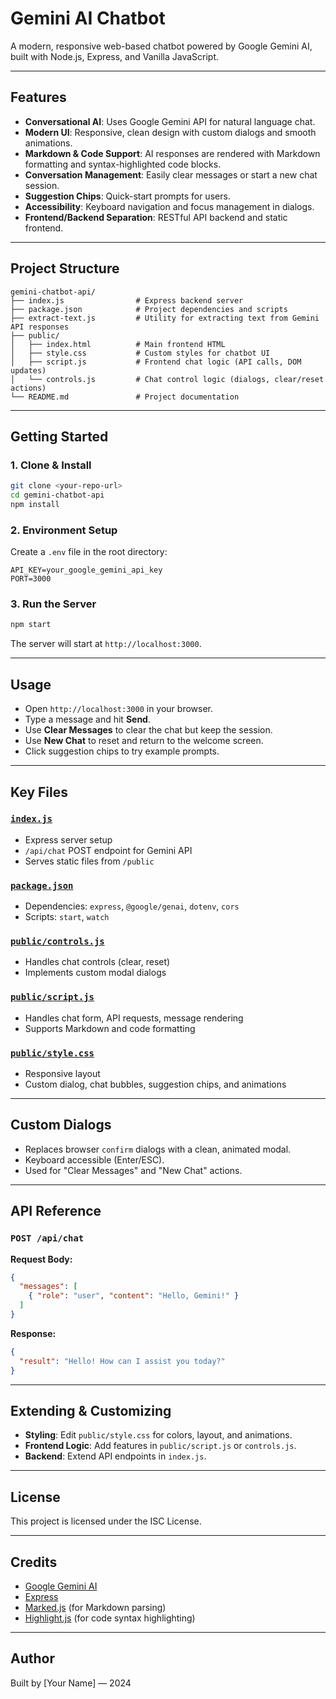 # Gemini AI Chatbot

A modern, responsive web-based chatbot powered by Google Gemini AI, built with Node.js, Express, and Vanilla JavaScript.

---

## Features

- **Conversational AI**: Uses Google Gemini API for natural language chat.
- **Modern UI**: Responsive, clean design with custom dialogs and smooth animations.
- **Markdown & Code Support**: AI responses are rendered with Markdown formatting and syntax-highlighted code blocks.
- **Conversation Management**: Easily clear messages or start a new chat session.
- **Suggestion Chips**: Quick-start prompts for users.
- **Accessibility**: Keyboard navigation and focus management in dialogs.
- **Frontend/Backend Separation**: RESTful API backend and static frontend.

---

## Project Structure

```
gemini-chatbot-api/
├── index.js                # Express backend server
├── package.json            # Project dependencies and scripts
├── extract-text.js         # Utility for extracting text from Gemini API responses
├── public/
│   ├── index.html          # Main frontend HTML
│   ├── style.css           # Custom styles for chatbot UI
│   ├── script.js           # Frontend chat logic (API calls, DOM updates)
│   └── controls.js         # Chat control logic (dialogs, clear/reset actions)
└── README.md               # Project documentation
```

---

## Getting Started

### 1. Clone & Install

```bash
git clone <your-repo-url>
cd gemini-chatbot-api
npm install
```

### 2. Environment Setup

Create a `.env` file in the root directory:

```
API_KEY=your_google_gemini_api_key
PORT=3000
```

### 3. Run the Server

```bash
npm start
```

The server will start at `http://localhost:3000`.

---

## Usage

- Open `http://localhost:3000` in your browser.
- Type a message and hit **Send**.
- Use **Clear Messages** to clear the chat but keep the session.
- Use **New Chat** to reset and return to the welcome screen.
- Click suggestion chips to try example prompts.

---

## Key Files

### [`index.js`](./index.js)
- Express server setup
- `/api/chat` POST endpoint for Gemini API
- Serves static files from `/public`

### [`package.json`](./package.json)
- Dependencies: `express`, `@google/genai`, `dotenv`, `cors`
- Scripts: `start`, `watch`

### [`public/controls.js`](./public/controls.js)
- Handles chat controls (clear, reset)
- Implements custom modal dialogs

### [`public/script.js`](./public/script.js)
- Handles chat form, API requests, message rendering
- Supports Markdown and code formatting

### [`public/style.css`](./public/style.css)
- Responsive layout
- Custom dialog, chat bubbles, suggestion chips, and animations

---

## Custom Dialogs

- Replaces browser `confirm` dialogs with a clean, animated modal.
- Keyboard accessible (Enter/ESC).
- Used for "Clear Messages" and "New Chat" actions.

---

## API Reference

### `POST /api/chat`

**Request Body:**
```json
{
  "messages": [
    { "role": "user", "content": "Hello, Gemini!" }
  ]
}
```

**Response:**
```json
{
  "result": "Hello! How can I assist you today?"
}
```

---

## Extending & Customizing

- **Styling**: Edit `public/style.css` for colors, layout, and animations.
- **Frontend Logic**: Add features in `public/script.js` or `controls.js`.
- **Backend**: Extend API endpoints in `index.js`.

---

## License

This project is licensed under the ISC License.

---

## Credits

- [Google Gemini AI](https://ai.google.dev/)
- [Express](https://expressjs.com/)
- [Marked.js](https://marked.js.org/) (for Markdown parsing)
- [Highlight.js](https://highlightjs.org/) (for code syntax highlighting)

---

## Author

Built by [Your Name] — 2024
